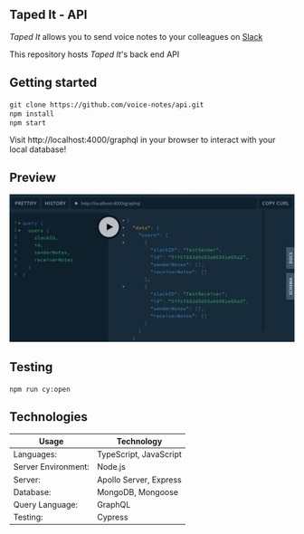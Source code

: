 ## Taped It - API

_Taped It_ allows you to send voice notes to your colleagues on [Slack](https://slack.com)

This repository hosts _Taped It_'s back end API

## Getting started

```
git clone https://github.com/voice-notes/api.git
npm install
npm start
```

Visit http://localhost:4000/graphql in your browser to interact with your local database!

## Preview

<img src="./img/PlaygroundNotesPreview.png">

## Testing

```
npm run cy:open
```

## Technologies

| Usage               | Technology             |
| ------------------- | ---------------------- |
| Languages:          | TypeScript, JavaScript |
| Server Environment: | Node.js                |
| Server:             | Apollo Server, Express |
| Database:           | MongoDB, Mongoose      |
| Query Language:     | GraphQL                |
| Testing:            | Cypress                |

